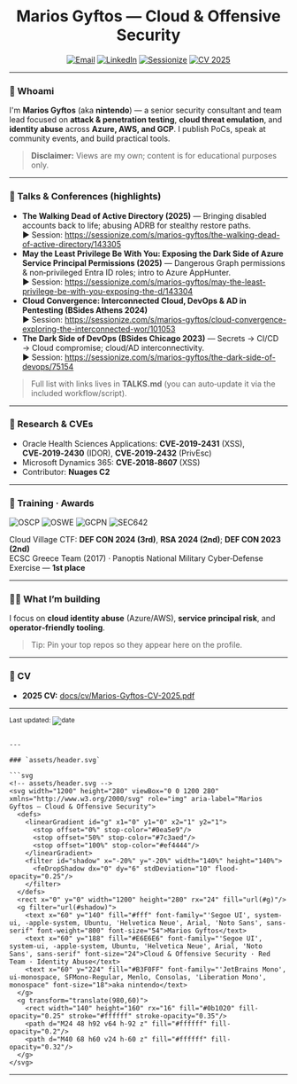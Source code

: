 
<!-- GitHub Profile README for Marios Gyftos (aka nintendo) -->

<div align="center">

  <!-- Banner (add the provided assets/header.svg to your repo) -->
  <h1>Marios Gyftos — Cloud & Offensive Security</h1>

  <p>
    <a href="mailto:marios.gyf@gmail.com"><img alt="Email" src="https://img.shields.io/badge/Email-marios.gyf%40gmail.com-333?style=for-the-badge&logo=gmail"></a>
    <a href="https://www.linkedin.com/in/marios-gyftos-a6b62122/"><img alt="LinkedIn" src="https://img.shields.io/badge/LinkedIn-Marios%20Gyftos-0A66C2?style=for-the-badge&logo=linkedin&logoColor=white"></a>
    <a href="https://sessionize.com/marios-gyftos/"><img alt="Sessionize" src="https://img.shields.io/badge/Sessionize-Speaker%20Profile-2BB869?style=for-the-badge&logo=sessionize&logoColor=white"></a>
    <a href="docs/cv/Marios-Gyftos-CV-2025.pdf"><img alt="CV 2025" src="https://img.shields.io/badge/CV-2025-black?style=for-the-badge"></a>
  </p>

</div>

---

### 👋 Whoami
I'm **Marios Gyftos** (aka **nintendo**) — a senior security consultant and team lead focused on **attack & penetration testing**, **cloud threat emulation**, and **identity abuse** across **Azure, AWS, and GCP**. I publish PoCs, speak at community events, and build practical tools.

> **Disclaimer:** Views are my own; content is for educational purposes only.

---

### 🎤 Talks & Conferences (highlights)
- **The Walking Dead of Active Directory (2025)** — Bringing disabled accounts back to life; abusing ADRB for stealthy restore paths.  
  ▶ Session: https://sessionize.com/s/marios-gyftos/the-walking-dead-of-active-directory/143305
- **May the Least Privilege Be With You: Exposing the Dark Side of Azure Service Principal Permissions (2025)** — Dangerous Graph permissions & non‑privileged Entra ID roles; intro to Azure AppHunter.  
  ▶ Session: https://sessionize.com/s/marios-gyftos/may-the-least-privilege-be-with-you-exposing-the-d/143304
- **Cloud Convergence: Interconnected Cloud, DevOps & AD in Pentesting (BSides Athens 2024)**  
  ▶ Session: https://sessionize.com/s/marios-gyftos/cloud-convergence-exploring-the-interconnected-wor/101053
- **The Dark Side of DevOps (BSides Chicago 2023)** — Secrets → CI/CD → Cloud compromise; cloud/AD interconnectivity.  
  ▶ Session: https://sessionize.com/s/marios-gyftos/the-dark-side-of-devops/75154

> Full list with links lives in **TALKS.md** (you can auto‑update it via the included workflow/script).

---

### 🧪 Research & CVEs
- Oracle Health Sciences Applications: **CVE‑2019‑2431** (XSS), **CVE‑2019‑2430** (IDOR), **CVE‑2019‑2432** (PrivEsc)
- Microsoft Dynamics 365: **CVE‑2018‑8607** (XSS)
- Contributor: **Nuages C2**

---

### 🏅 Training · Awards
![OSCP](https://img.shields.io/badge/OSCP-red?style=flat-square) ![OSWE](https://img.shields.io/badge/OSWE-orange?style=flat-square) ![GCPN](https://img.shields.io/badge/SANS%20GCPN-0A6?style=flat-square) ![SEC642](https://img.shields.io/badge/SANS%20SEC642-555?style=flat-square)

Cloud Village CTF: **DEF CON 2024 (3rd)**, **RSA 2024 (2nd)**; **DEF CON 2023 (2nd)**  
ECSC Greece Team (2017) · Panoptis National Military Cyber‑Defense Exercise — **1st place**

---

### 🧑‍💻 What I’m building
I focus on **cloud identity abuse** (Azure/AWS), **service principal risk**, and **operator‑friendly tooling**.

> Tip: Pin your top repos so they appear here on the profile.

---

### 📄 CV
- **2025 CV:** [docs/cv/Marios-Gyftos-CV-2025.pdf](docs/cv/Marios-Gyftos-CV-2025.pdf)

---

<sub>Last updated: <img src="https://img.shields.io/badge/UTC-auto-grey?logo=github" alt="date"/></sub>
```

---

### `assets/header.svg`

```svg
<!-- assets/header.svg -->
<svg width="1200" height="280" viewBox="0 0 1200 280" xmlns="http://www.w3.org/2000/svg" role="img" aria-label="Marios Gyftos — Cloud & Offensive Security">
  <defs>
    <linearGradient id="g" x1="0" y1="0" x2="1" y2="1">
      <stop offset="0%" stop-color="#0ea5e9"/>
      <stop offset="50%" stop-color="#7c3aed"/>
      <stop offset="100%" stop-color="#ef4444"/>
    </linearGradient>
    <filter id="shadow" x="-20%" y="-20%" width="140%" height="140%">
      <feDropShadow dx="0" dy="6" stdDeviation="10" flood-opacity="0.25"/>
    </filter>
  </defs>
  <rect x="0" y="0" width="1200" height="280" rx="24" fill="url(#g)"/>
  <g filter="url(#shadow)">
    <text x="60" y="140" fill="#fff" font-family="'Segoe UI', system-ui, -apple-system, Ubuntu, 'Helvetica Neue', Arial, 'Noto Sans', sans-serif" font-weight="800" font-size="54">Marios Gyftos</text>
    <text x="60" y="188" fill="#E6E6E6" font-family="'Segoe UI', system-ui, -apple-system, Ubuntu, 'Helvetica Neue', Arial, 'Noto Sans', sans-serif" font-size="24">Cloud & Offensive Security · Red Team · Identity Abuse</text>
    <text x="60" y="224" fill="#B3F0FF" font-family="'JetBrains Mono', ui-monospace, SFMono-Regular, Menlo, Consolas, 'Liberation Mono', monospace" font-size="18">aka nintendo</text>
  </g>
  <g transform="translate(980,60)">
    <rect width="140" height="160" rx="16" fill="#0b1020" fill-opacity="0.25" stroke="#ffffff" stroke-opacity="0.35"/>
    <path d="M24 48 h92 v64 h-92 z" fill="#ffffff" fill-opacity="0.2"/>
    <path d="M40 68 h60 v24 h-60 z" fill="#ffffff" fill-opacity="0.32"/>
  </g>
</svg>
```

---
